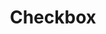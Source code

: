 ---
layout: pattern.njk
tags: 
    - legacy_it
    - legacy_components_it
    - page
key: checkbox-legacy_it
title: Checkbox
parent: components-legacy_it
image: legacy/overview/checkbox.webp
keywords: 
order: 60
availablelanguages: 
    - de
    - en
---